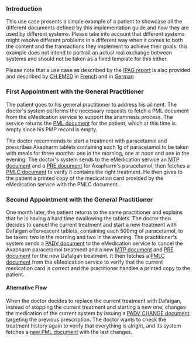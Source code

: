 ### Introduction
This use case presents a simple example of a patient to showcase all the different documents defined by this implementation guide and how they are used by different systems. Please take into account that different systems might resolve different problems in a different way when it comes to both the content and the transactions they implement to achieve their goals: this example does not intend to portrait an actual real exchange between systems and should not be taken as a fixed template for this either.

Please note that a use case as described by the [IPAG report](https://www.e-health-suisse.ch/fileadmin/user_upload/Dokumente/2017/F/170607_Bericht_eMedikation_IPAG_f.pdf) is also provided and described by [CH EMED](https://fhir.ch/ig/ch-emed) in [French](https://fhir.ch/ig/ch-emed/usecase-french.html) and in [German](https://fhir.ch/ig/ch-emed/usecase-german.html)

### First Appointment with the General Practitioner
The patient goes to his general practitioner to address his ailment. The doctor's system performs the necessary requests to fetch a PML document from the eMedication service to support the anamnesis process. The service returns the [PML document](Bundle-BundleUtc1Pml.html) for the patient, which at this time is empty since his PMP record is empty.

The doctor recommends to start a treatment with paracetamol and prescribes Axapharm tablets containing each 1g of paracetamol to be taken with meals for three months: one in the morning, one at noon and one in the evening. The doctor's system sends to the eMedication service an [MTP document](Bundle-DocumentMtpParacetamolCARAPMP004.html) and a [PRE document](Bundle-DocumentPreParacetamolAxapharmCARAPMP004.html) for Axapharm's paracetamol, then fetches a [PMLC document](Bundle-DocumentPmlcCARAPMP004AxapharmParacetamol.html) to verify it contains the right treatment. He then gives to the patient a printed copy of the medication card provided by the eMedication service with the PMLC document.

### Second Appointment with the General Practitioner
One month later, the patient returns to the same practitioner and explains that he is having a hard time swallowing the tablets. The doctor then decides to cancel the current treatment and start a new treatment with Dafalgan effervescent tablets, containing each 500mg of paracetamol, to be taken: two in the morning and two in the evening. The practitioner's system sends a [PADV document](Bundle-DocumentPadvCancelParacetamolCARAPMP004.html) to the eMedication service to cancel the Axapharm paracetamol treatment and a new [MTP document](Bundle-DocumentMtpParacetamolDafalganCARAPMP004.html) and [PRE document](Bundle-DocumentPreParacetamolDafalganCARAPMP004.html) for the new Dafalgan treatment. It then fetches a [PMLC document](Bundle-DocumentPmlcCARAPMP004DafalganEffParacetamol.html) from the eMedication service to verify that the current medication card is correct and the practitioner handles a printed copy to the patient.

#### Alternative Flow
When the doctor decides to replace the current treatment with Dafalgan, instead of stopping the current treatment and starting a new one, changes the medication of the current system by issuing a [PADV CHANGE document](Bundle-DocumentPadvChangeParacetamolCARAPMP004.html) targeting the previous prescription. The doctor wants to check the treatment history again to verify that everything is alright, and its system fetches a [new PML document](Bundle-BundleUtc6bPml.html) with the last changes.
